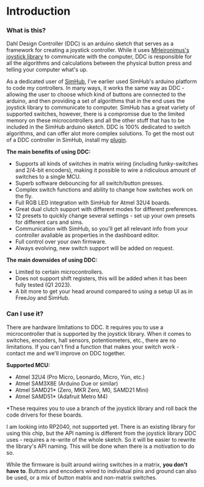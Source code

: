 # Introduction

### What is this?

Dahl Design Controller (DDC) is an arduino sketch that serves as a framework for creating a joystick controller. While it uses [MHeironimus's joystick library](https://github.com/MHeironimus/ArduinoJoystickLibrary) to communicate with the computer, DDC is responsible for all the algorithms and calculations between the physical button press and telling your computer what's up.

As a dedicated user of [SimHub](https://github.com/SHWotever/SimHub), I've earlier used SimHub's arduino platform to code my controllers. In many ways, it works the same way as DDC - allowing the user to choose which kind of buttons are connected to the arduino, and then providing a set of algorithms that in the end uses the joystick library to communicate to computer. SimHub has a great variety of supported switches, however, there is a compromise due to the limited memory on these microcontrollers and all the other stuff that has to be included in the SimHub arduino sketch. DDC is 100% dedicated to switch algorithms, and can offer alot more complex solutions. To get the most out of a DDC controller in SimHub, install my [plugin](https://github.com/andreasdahl1987/DahlDesignProperties).

**The main benefits of using DDC:**

* Supports all kinds of switches in matrix wiring (including funky-switches and 2/4-bit encoders), making it possible to wire a ridiculous amount of switches to a single MCU.
* Superb software debouncing for all switch/button presses.
* Complex switch functions and ability to change how switches work on the fly.
* Full RGB LED integration with SimHub for Atmel 32U4 boards.
* Great dual clutch support with different modes for different preferences.
* 12 presets to quickly change several settings - set up your own presets for different cars and sims.
* Communication with SimHub, so you'll get all relevant info from your controller avaliable as properties in the dashboard editor.
* Full control over your own firmware.
* Always evolving, new switch support will be added on request.

**The main downsides of using DDC:**

* Limited to certain microcontrollers.&#x20;
* Does not support shift registers, this will be added when it has been fully tested (Q1 2023).
* A bit more to get your head around compared to using a setup UI as in FreeJoy and SimHub.&#x20;

### Can I use it?

There are hardware limitations to DDC. It requires you to use a microcontroller that is supported by the joystick library. When it comes to switches, encoders, hall sensors, potentiometers, etc., there are no limitations. If you can't find a function that makes your switch work - contact me and we'll improve on DDC together.

**Supported MCU:**

* Atmel 32U4 (Pro Micro, Leonardo, Micro, Yùn, etc.)
* Atmel SAM3X8E (Arduino Due or similar)
* Atmel SAMD21\* (Zero, MKR Zero, M0, SAMD21 Mini)
* Atmel SAMD51\* (Adafruit Metro M4)

\*These requires you to use a branch of the joystick library and roll back the code drivers for these boards.

I am looking into RP2040, not supported yet. There is an existing library for using this chip, but the API naming is different from the joystick library DDC uses - requires a re-write of the whole sketch. So it will be easier to rewrite the library's API naming. This will be done when there is a motivation to do so.

While the firmware is built around wiring switches in a matrix, **you don't have to**. Buttons and encoders wired to individual pins and ground can also be used, or a mix of button matrix and non-matrix switches.
